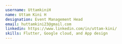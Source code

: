 ```yaml
---
username: UttamkiniH
name: Uttam Kini H
designation: Event Management Head
email: huttamkini23@gmail.com
linkedin: https://www.linkedin.com/in/uttam-kini/
skills: Flutter, Google cloud, and App design
---
```

